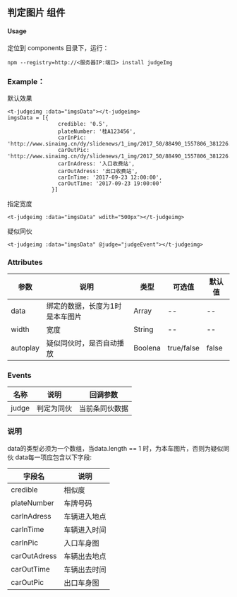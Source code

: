 ## 判定图片 组件
#### Usage
定位到 components 目录下，运行：
```
npm --registry=http://<服务器IP:端口> install judgeImg
```
### Example：
默认效果
```
<t-judgeimg :data="imgsData"></t-judgeimg>
imgsData = [{
                credible: '0.5',
                plateNumber: '桂A123456',
                carInPic: 'http://www.sinaimg.cn/dy/slidenews/1_img/2017_50/88490_1557806_381226.jpg',
                carOutPic: 'http://www.sinaimg.cn/dy/slidenews/1_img/2017_50/88490_1557806_381226.jpg',
                carInAdress: '入口收费站',
                carOutAdress: '出口收费站',
                carInTime: '2017-09-23 12:00:00',
                carOutTime: '2017-09-23 19:00:00'
              }]
```
指定宽度
```
<t-judgeimg :data="imgsData" wdith="500px"></t-judgeimg>
```
疑似同伙
```
<t-judgeimg :data="imgsData" @judge="judgeEvent"></t-judgeimg>
```


### Attributes

| 参数 | 说明       | 类型    | 可选值     | 默认值 |
|------|------------|---------|------------|--------|
| data | 绑定的数据，长度为1时是本车图片 | Array  | --         | --     |
| width | 宽度 | String | -- | --  |
| autoplay | 疑似同伙时，是否自动播放 | Boolena | true/false | false  |

### Events

| 名称 | 说明           | 回调参数     |
|------|----------------|--------------|
| judge | 判定为同伙 | 当前条同伙数据 |

### 说明

data的类型必须为一个数组，当data.length == 1 时，为本车图片，否则为疑似同伙 
data每一项应包含以下字段:

| 字段名           | 说明                                              |
|------------------|---------------------------------------------------|
| credible       | 相似度 |
| plateNumber      | 车牌号码                                          |
| carInAdress       | 车辆进入地点                                          |
| carInTime        | 车辆进入时间                                      |
| carInPic      | 入口车身图                                      |
| carOutAdress       | 车辆出去地点                                          |
| carOutTime        | 车辆出去时间                                      |
| carOutPic      | 出口车身图                                      |

